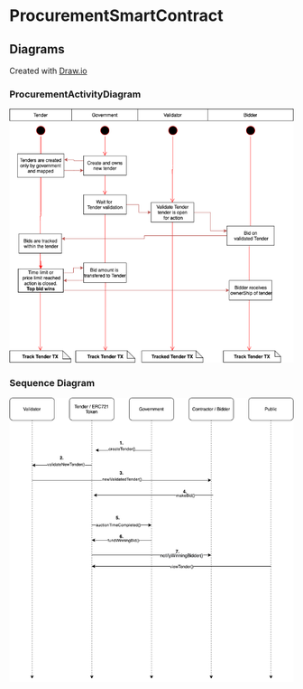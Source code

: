 
# ProcurementSmartContract

## Diagrams

Created with [Draw.io](https://www.diagrams.net/)

### ProcurementActivityDiagram

![Diagram](./assets/readmePics/ProcurementActivityDiagram.png)

### Sequence Diagram

![Diagram](./assets/readmePics/ProcurementSmartContractSequenceDiagram.png)
